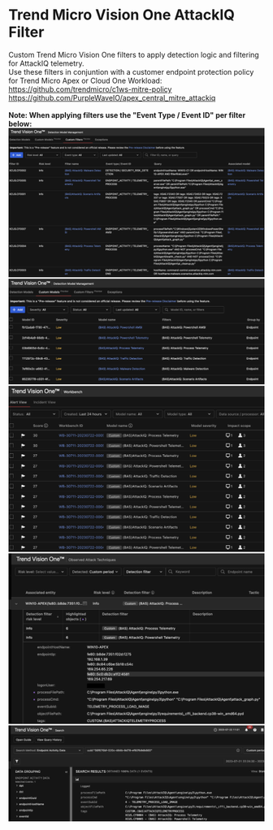 # Trend Micro Vision One AttackIQ Filter
Custom Trend Micro Vision One filters to apply detection logic and filtering for AttackIQ telemetry.<br/>
Use these filters in conjuntion with a customer endpoint protection policy for Trend Micro Apex or Cloud One Workload:<br/>
https://github.com/trendmicro/c1ws-mitre-policy<br/>
https://github.com/PurpleWaveIO/apex_central_mitre_attackiq<br/>
\
<b>Note: When applying filters use the "Event Type / Event ID" per filter below:<b/><br/>
![My Image](Example1.png)
![My Image](Example2.png)
![My Image](Example3.png)
![My Image](Example4.png)
![My Image](Example5.png)

